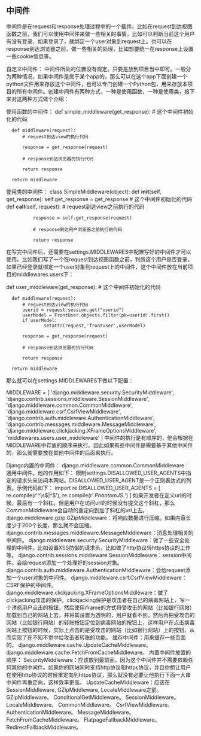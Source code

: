 ## 中间件
中间件是在request和response处理过程中的一个插件。比如在request到达视图函数之前，我们可以使用中间件来做一些相关的事情，比如可以判断当前这个用户有没有登录，如果登录了，就绑定一个user对象到request上。也可以在response到达浏览器之前，做一些相关的处理，比如想要统一在response上设置一些cookie信息等。

自定义中间件：
中间件所处的位置没有规定。只要是放到项目当中即可。一般分为两种情况，如果中间件是属于某个app的，那么可以在这个app下面创建一个python文件用来存放这个中间件，也可以专门创建一个Python包，用来存放本项目的所有中间件。创建中间件有两种方式，一种是使用函数，一种是使用类，接下来对这两种方式做个介绍：

使用函数的中间件：
def simple_middleware(get_response):
      # 这个中间件初始化的代码

      def middleware(request):
          # request到达view的执行代码
    
          response = get_response(request)
    
          # response到达浏览器的执行代码
    
          return response
    
      return middleware
使用类的中间件：
class SimpleMiddleware(object):
      def __init__(self, get_response):
          self.get_response = get_response
          # 这个中间件初始化的代码
          def __call__(self, request):
              # request到达view之前执行的代码

              response = self.get_response(request)
    
              # response到达用户浏览器之前执行的代码
    
              return response
在写完中间件后，还需要在settings.MIDDLEWARES中配置写好的中间件才可以使用。比如我们写了一个在request到达视图函数之前，判断这个用户是否登录，如果已经登录就绑定一个user对象到request上的中间件，这个中间件放在当前项目的middlewares.users下：

def user_middleware(get_response):
      # 这个中间件初始化的代码

      def middleware(request):
          # request到达view的执行代码
          userid = request.session.get("userid")
          userModel = FrontUser.objects.filter(pk=userid).first()
          if userModel:
                  setattr(request,'frontuser',userModel)
    
          response = get_response(request)
    
          # response到达浏览器的执行代码
    
          return response
    
      return middleware
那么就可以在settings.MIDDLEWARES下做以下配置：

MIDDLEWARE = [
    'django.middleware.security.SecurityMiddleware',
    'django.contrib.sessions.middleware.SessionMiddleware',
    'django.middleware.common.CommonMiddleware',
    'django.middleware.csrf.CsrfViewMiddleware',
    'django.contrib.auth.middleware.AuthenticationMiddleware',
    'django.contrib.messages.middleware.MessageMiddleware',
    'django.middleware.clickjacking.XFrameOptionsMiddleware',
    'middlewares.users.user_middleware'
]
中间件的执行是有顺序的，他会根据在MIDDLEWARE中存放的顺序来执行。因此如果有些中间件是需要基于其他中间件的，那么就需要放在其他中间件的后面来执行。

Django内置的中间件：
django.middleware.common.CommonMiddleware：通用中间件。他的作用如下：
限制settings.DISALLOWED_USER_AGENTS中指定的请求头来访问本网站。DISALLOWED_USER_AGENT是一个正则表达式的列表。示例代码如下：
      import re
      DISALLOWED_USER_AGENTS = [
          re.compile(r'^\s$|^$'),
          re.compile(r'.*PhantomJS.*')
      ]
如果开发者在定义url的时候，最后有一个斜杠。但是用户在访问url的时候没有提交这个斜杠，那么CommonMiddleware会自动的重定向到加了斜杠的url上去。
django.middleware.gzip.GZipMiddleware：将响应数据进行压缩。如果内容长度少于200个长度，那么就不会压缩。
django.contrib.messages.middleware.MessageMiddleware：消息处理相关的中间件。
django.middleware.security.SecurityMiddleware：做了一些安全处理的中间件。比如设置XSS防御的请求头，比如做了http协议转https协议的工作等。
django.contrib.sessions.middleware.SessionMiddleware：session中间件。会给request添加一个处理好的session对象。
django.contrib.auth.middleware.AuthenticationMiddleware：会给request添加一个user对象的中间件。
django.middleware.csrf.CsrfViewMiddleware：CSRF保护的中间件。
django.middleware.clickjacking.XFrameOptionsMiddleware：做了clickjacking攻击的保护。clickjacking保护是攻击者在自己的病毒网站上，写一个诱惑用户点击的按钮，然后使用iframe的方式将受攻击的网站（比如银行网站）加载到自己的网站上去，并将其设置为透明的，用户就看不到，然后再把受攻击的网站（比如银行网站）的转账按钮定位到病毒网站的按钮上，这样用户在点击病毒网站上按钮的时候，实际上点击的是受攻击的网站（比如银行网站）上的按钮，从而实现了在不知不觉中给攻击者转账的功能。
缓存中间件：用来缓存一些页面的。
django.middleware.cache.UpdateCacheMiddleware。
django.middleware.cache.FetchFromCacheMiddleware。
内置中间件放置的顺序：
SecurityMiddleware：应该放到最前面。因为这个中间件并不需要依赖任何其他的中间件。如果你的网站同时支持http协议和https协议，并且你想让用户在使用http协议的时候重定向到https协议，那么就没有必要让他执行下面一大串中间件再重定向，这样效率更高。
UpdateCacheMiddleware：应该在SessionMiddleware, GZipMiddleware, LocaleMiddleware之前。
GZipMiddleware。
ConditionalGetMiddleware。
SessionMiddleware。
LocaleMiddleware。
CommonMiddleware。
CsrfViewMiddleware。
AuthenticationMiddleware。
MessageMiddleware。
FetchFromCacheMiddleware。
FlatpageFallbackMiddleware。
RedirectFallbackMiddleware。